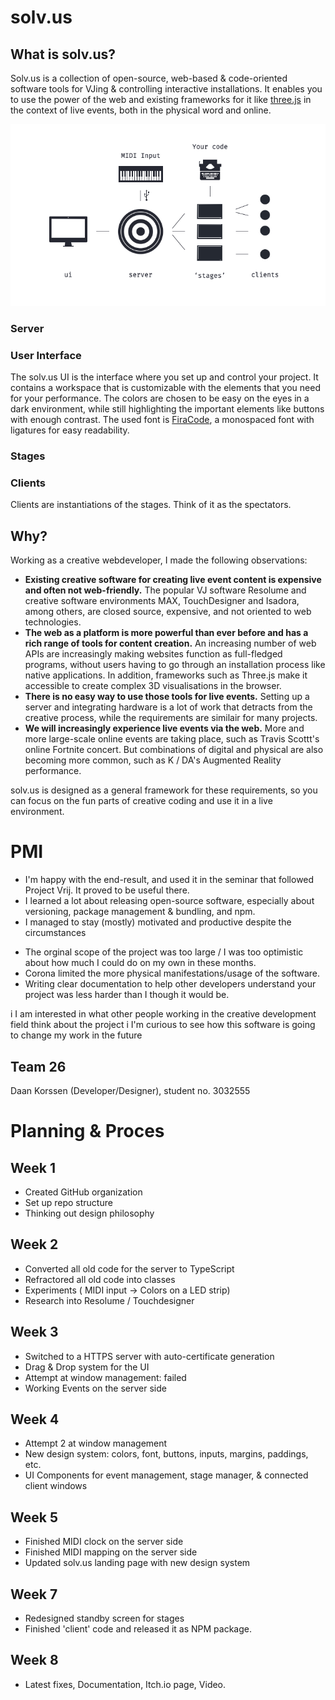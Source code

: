 # solv.us

## What is solv.us?
Solv.us is a collection of open-source, web-based & code-oriented software tools for VJing & controlling interactive installations. It enables you to use the power of the web and existing frameworks for it like [three.js](https://threejs.org) in the context of live events, both in the physical word and online.

<p align="center">
<img alt="A diagram of solv.us' elements: A server, User Interface, Stages and connected clients" src="diagram.png">
</p>

### Server

### User Interface
The solv.us UI is the interface where you set up and control your project. It contains a workspace that is customizable with the elements that you need for your performance. The colors are chosen to be easy on the eyes in a dark environment, while still highlighting the important elements like buttons with enough contrast. The used font is [FiraCode](https://github.com/tonsky/FiraCode), a monospaced font with ligatures for easy readability. 

### Stages


### Clients
Clients are instantiations of the stages. Think of it as the spectators.


## Why?
Working as a creative webdeveloper, I made the following observations:

- **Existing creative software for creating live event content is expensive and often not web-friendly.**
The popular VJ software Resolume and creative software environments MAX, TouchDesigner and Isadora, among others, are closed source, expensive, and not oriented to web technologies.
- **The web as a platform is more powerful than ever before and has a rich range of tools for content creation.**
An increasing number of web APIs are increasingly making websites function as full-fledged programs, without users having to go through an installation process like native applications. In addition, frameworks such as Three.js make it accessible to create complex 3D visualisations in the browser.
- **There is no easy way to use those tools for live events.** Setting up a server and integrating hardware is a lot of work that detracts from the creative process, while the requirements are similair for many projects.
- **We will increasingly experience live events via the web.**
More and more large-scale online events are taking place, such as Travis Scottt's online Fortnite concert. But combinations of digital and physical are also becoming more common, such as K / DA's Augmented Reality performance.

solv.us is designed as a general framework for these requirements, so you can focus on the fun parts of creative coding and use it in a live environment.


# PMI
+ I'm happy with the end-result, and used it in the seminar that followed Project Vrij. It proved to be useful there.
+ I learned a lot about releasing open-source software, especially about versioning, package management & bundling, and npm. 
+ I managed to stay (mostly) motivated and productive despite the circumstances

- The orginal scope of the project was too large / I was too optimistic about how much I could do on my own in these months.
- Corona limited the more physical manifestations/usage of the software.
- Writing clear documentation to help other developers understand your project was less harder than I though it would be. 

i I am interested in what other people working in the creative development field think about the project
i I'm curious to see how this software is going to change my work in the future 


## Team 26
Daan Korssen (Developer/Designer), student no. 3032555

# Planning & Proces
## Week 1
- Created GitHub organization
- Set up repo structure
- Thinking out design philosophy

## Week 2
- Converted all old code for the server to TypeScript
- Refractored all old code into classes
- Experiments ( MIDI input -> Colors on a LED strip)
- Research into Resolume / Touchdesigner 

## Week 3
- Switched to a HTTPS server with auto-certificate generation
- Drag & Drop system for the UI
- Attempt at window management: failed
- Working Events on the server side

## Week 4
- Attempt 2 at window management
- New design system: colors, font, buttons, inputs, margins, paddings, etc.
- UI Components for event management, stage manager, & connected client windows

## Week 5
- Finished MIDI clock on the server side
- Finished MIDI mapping on the server side
- Updated solv.us landing page with new design system

## Week 7
- Redesigned standby screen for stages
- Finished 'client' code and released it as NPM package.

## Week 8
- Latest fixes, Documentation, Itch.io page, Video.

